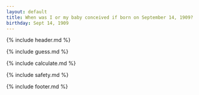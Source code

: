 ```yaml
---
layout: default
title: When was I or my baby conceived if born on September 14, 1909?
birthday: Sept 14, 1909
---
```


{% include header.md %}

{% include guess.md %}

{% include calculate.md %}

{% include safety.md %}

{% include footer.md %}




